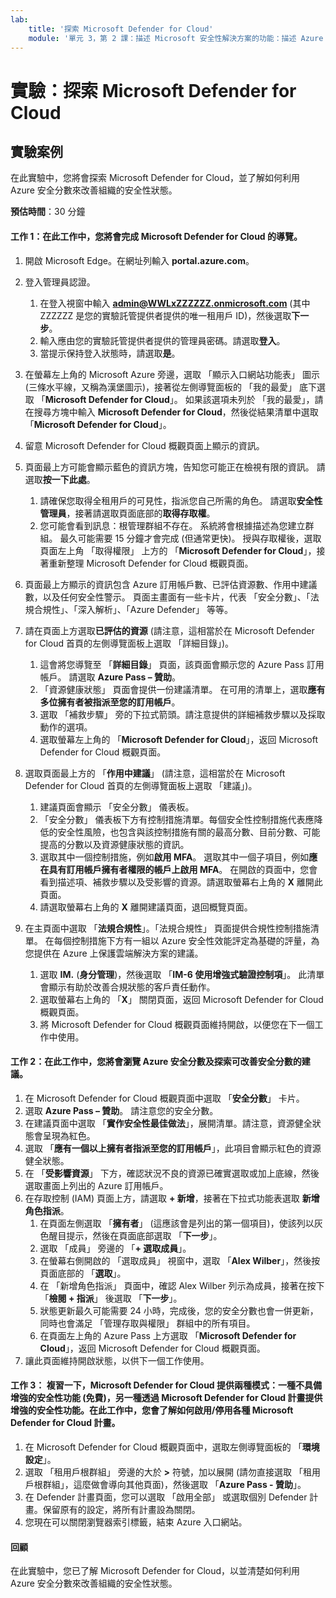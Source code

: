 ```yaml
---
lab:
    title: '探索 Microsoft Defender for Cloud'
    module: '單元 3，第 2 課：描述 Microsoft 安全性解決方案的功能：描述 Azure 的安全管理功能'
---
```


# 實驗：探索 Microsoft Defender for Cloud

## 實驗案例
在此實驗中，您將會探索 Microsoft Defender for Cloud，並了解如何利用 Azure 安全分數來改善組織的安全性狀態。

**預估時間**：30 分鐘

#### 工作 1：在此工作中，您將會完成 Microsoft Defender for Cloud 的導覽。
1.	開啟 Microsoft Edge。在網址列輸入 **portal.azure.com**。

1. 登入管理員認證。
    1. 在登入視窗中輸入 **admin@WWLxZZZZZZ.onmicrosoft.com** (其中 ZZZZZZ 是您的實驗託管提供者提供的唯一租用戶 ID)，然後選取**下一步**。
    1. 輸入應由您的實驗託管提供者提供的管理員密碼。請選取**登入**。
    1. 當提示保持登入狀態時，請選取**是**。

1. 在螢幕左上角的 Microsoft Azure 旁邊，選取 「顯示入口網站功能表」 圖示 (三條水平線，又稱為漢堡圖示)，接著從左側導覽面板的 「我的最愛」 底下選取 「**Microsoft Defender for Cloud**」。  如果該選項未列於 「我的最愛」，請在搜尋方塊中輸入 **Microsoft Defender for Cloud**，然後從結果清單中選取 「**Microsoft Defender for Cloud**」。

1. 留意 Microsoft Defender for Cloud 概觀頁面上顯示的資訊。  

1. 頁面最上方可能會顯示藍色的資訊方塊，告知您可能正在檢視有限的資訊。  請選取**按一下此處**。
    1. 請確保您取得全租用戶的可見性，指派您自己所需的角色。  請選取**安全性管理員**，接著請選取頁面底部的**取得存取權**。
    1. 您可能會看到訊息：根管理群組不存在。  系統將會根據描述為您建立群組。  最久可能需要 15 分鐘才會完成 (但通常更快)。  授與存取權後，選取頁面左上角 「取得權限」 上方的 「**Microsoft Defender for Cloud**」，接著重新整理 Microsoft Defender for Cloud 概觀頁面。

1. 頁面最上方顯示的資訊包含 Azure 訂用帳戶數、已評估資源數、作用中建議數，以及任何安全性警示。  頁面主畫面有一些卡片，代表 「安全分數」、「法規合規性」、「深入解析」、「Azure Defender」 等等。  

1. 請在頁面上方選取**已評估的資源**   (請注意，這相當於在 Microsoft Defender for Cloud 首頁的左側導覽面板上選取 「詳細目錄」)。
    1. 這會將您導覽至 「**詳細目錄**」 頁面，該頁面會顯示您的 Azure Pass 訂用帳戶。  請選取 **Azure Pass – 贊助**。
    1. 「資源健康狀態」 頁面會提供一份建議清單。  在可用的清單上，選取**應有多位擁有者被指派至您的訂用帳戶**。
    1. 選取 「補救步驟」 旁的下拉式箭頭。請注意提供的詳細補救步驟以及採取動作的選項。  
    1. 選取螢幕左上角的 「**Microsoft Defender for Cloud**」，返回 Microsoft Defender for Cloud 概觀頁面。

1. 選取頁面最上方的 「**作用中建議**」   (請注意，這相當於在 Microsoft Defender for Cloud 首頁的左側導覽面板上選取 「建議」)。
    1. 建議頁面會顯示 「安全分數」 儀表板。
    1. 「安全分數」 儀表板下方有控制措施清單。每個安全性控制措施代表應降低的安全性風險，也包含與該控制措施有關的最高分數、目前分數、可能提高的分數以及資源健康狀態的資訊。  
    1. 選取其中一個控制措施，例如**啟用 MFA**。  選取其中一個子項目，例如**應在具有訂用帳戶擁有者權限的帳戶上啟用 MFA**。  在開啟的頁面中，您會看到描述項、補救步驟以及受影響的資源。請選取螢幕右上角的 **X** 離開此頁面。
    1. 請選取螢幕右上角的 **X** 離開建議頁面，退回概覽頁面。

1. 在主頁面中選取 「**法規合規性**」。「法規合規性」 頁面提供合規性控制措施清單。  在每個控制措施下方有一組以 Azure 安全性效能評定為基礎的評量，為您提供在 Azure 上保護雲端解決方案的建議。
    1. 選取 **IM.** (**身分管理**)，然後選取 「**IM-6 使用增強式驗證控制項**」。  此清單會顯示有助於改善合規狀態的客戶責任動作。
    1. 選取螢幕右上角的 「**X**」 關閉頁面，返回 Microsoft Defender for Cloud 概觀頁面。 
    1. 將 Microsoft Defender for Cloud 概觀頁面維持開啟，以便您在下一個工作中使用。


#### 工作 2：在此工作中，您將會瀏覽 Azure 安全分數及探索可改善安全分數的建議。 

1. 在 Microsoft Defender for Cloud 概觀頁面中選取 「**安全分數**」 卡片。
1. 選取 **Azure Pass – 贊助**。  請注意您的安全分數。
1. 在建議頁面中選取 「**實作安全性最佳做法**」，展開清單。請注意，資源健全狀態會呈現為紅色。
1. 選取 「**應有一個以上擁有者指派至您的訂用帳戶**」，此項目會顯示紅色的資源健全狀態。 
1. 在 「**受影響資源**」 下方，確認狀況不良的資源已確實選取或加上底線，然後選取畫面上列出的 Azure 訂用帳戶。
1. 在存取控制 (IAM) 頁面上方，請選取 **+ 新增**，接著在下拉式功能表選取 **新增角色指派**。
    1. 在頁面左側選取 「**擁有者**」 (這應該會是列出的第一個項目)，使該列以灰色醒目提示，然後在頁面底部選取 「**下一步**」。
    1. 選取 「成員」 旁邊的 「**+ 選取成員**」。 
    1. 在螢幕右側開啟的 「選取成員」 視窗中，選取 「**Alex Wilber**」，然後按頁面底部的 「**選取**」。  
    1. 在 「新增角色指派」 頁面中，確認 Alex Wilber 列示為成員，接著在按下 「**檢閱 + 指派**」 後選取 「**下一步**」。
    1. 狀態更新最久可能需要 24 小時，完成後，您的安全分數也會一併更新，同時也會滿足 「管理存取與權限」 群組中的所有項目。
    1. 在頁面左上角的 Azure Pass 上方選取 「**Microsoft Defender for Cloud**」，返回 Microsoft Defender for Cloud 概觀頁面。
1. 讓此頁面維持開啟狀態，以供下一個工作使用。


#### 工作 3：  複習一下，Microsoft Defender for Cloud 提供兩種模式：一種不具備增強的安全性功能 (免費)，另一種透過 Microsoft Defender for Cloud 計畫提供增強的安全性功能。在此工作中，您會了解如何啟用/停用各種 Microsoft Defender for Cloud 計畫。

1.	在 Microsoft Defender for Cloud 概觀頁面中，選取左側導覽面板的 「**環境設定**」。
1. 選取 「租用戶根群組」 旁邊的大於 **>** 符號，加以展開 (請勿直接選取 「租用戶根群組」，這麼做會導向其他頁面)，然後選取 「**Azure Pass - 贊助**」。
1.	在 Defender 計畫頁面，您可以選取 「啟用全部」 或選取個別 Defender 計畫。保留原有的設定，將所有計畫設為關閉。
1.	您現在可以關閉瀏覽器索引標籤，結束 Azure 入口網站。


#### 回顧
在此實驗中，您已了解 Microsoft Defender for Cloud，以並清楚如何利用 Azure 安全分數來改善組織的安全性狀態。

